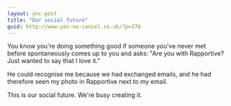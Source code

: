 ```yaml
---
layout: ync-post
title: "Our social future"
guid: http://www.yes-no-cancel.co.uk/?p=376
---
```


You know you're doing something good if someone you've never met before spontaneously comes up to
you and asks: "Are you with Rapportive? Just wanted to say that I love it."

He could recognise me because we had exchanged emails, and he had therefore seen my photo in
Rapportive next to my email.

This is our social future. We're busy creating it.
